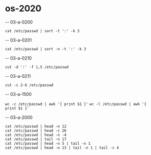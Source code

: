 # os-2020

-- 03-a-0200

`cat /etc/passwd | sort -t ':' -k 3`

-- 03-a-0201

`cat /etc/passwd | sort -n -t ':' -k 3`

-- 03-a-0210

`cut -d ':' -f 1,5 /etc/passwd`

-- 03-a-0211

`cut -c 2-6 /etc/passwd`

-- 03-a-1500

`wc -c /etc/passwd | awk '{ print $1 }'`
`wc -l /etc/passwd | awk '{ print $1 }'`

-- 03-a-2000

```
cat /etc/passwd | head -n 12
cat /etc/passwd | head -c 26
cat /etc/passwd | head -n -4
cat /etc/passwd | tail -n 17
cat /etc/passwd | head -n 5 | tail -n 1
cat /etc/passwd | head -n 13 | tail -n 1 | tail -c 4
```


